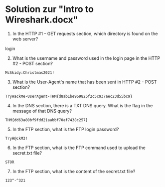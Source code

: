 # Solution zur "Intro to Wireshark.docx"

1. In the HTTP #1 - GET requests section, which directory is found on the web server?

login

2. What is the username and password used in the login page in the HTTP #2 - POST section? 

```
McSkidy:Christmas2021!
```

3. What is the User-Agent's name that has been sent in HTTP #2 - POST section?

```
TryHackMe-UserAgent-THM{d8ab1be969825f2c5c937aec23d55bc9}
```

4. In the DNS section, there is a TXT DNS query. What is the flag in the message of that DNS query?

```
THM{dd63a80bf9fdd21aabbf70af7438c257}
```

5. In the FTP section, what is the FTP login password?

```
TryH@ckM3!
```

6. In the FTP section, what is the FTP command used to upload the secret.txt  file?

```
STOR
```

7. In the FTP section, what is the content of the secret.txt file?

```
123^-^321
```

